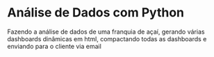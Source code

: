 # Análise de Dados com Python
 Fazendo a análise de dados de uma franquia de açaí, gerando várias dashboards dinâmicas em html, compactando todas as dashboards e enviando para o cliente via email
